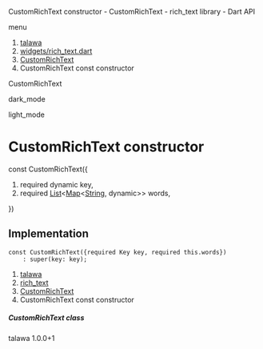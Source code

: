 




CustomRichText constructor - CustomRichText - rich\_text library - Dart API







menu

1. [talawa](../../index.html)
2. [widgets/rich\_text.dart](../../file-___home_harshil_Desktop_open-source_palisadoes_talawa_lib_widgets_rich_text/)
3. [CustomRichText](../../file-___home_harshil_Desktop_open-source_palisadoes_talawa_lib_widgets_rich_text/CustomRichText-class.html)
4. CustomRichText const constructor

CustomRichText


dark\_mode

light\_mode




# CustomRichText constructor


const
CustomRichText({

1. required dynamic key,
2. required [List](https://api.flutter.dev/flutter/dart-core/List-class.html)<[Map](https://api.flutter.dev/flutter/dart-core/Map-class.html)<[String](https://api.flutter.dev/flutter/dart-core/String-class.html), dynamic>> words,

})

## Implementation

```
const CustomRichText({required Key key, required this.words})
    : super(key: key);
```

 


1. [talawa](../../index.html)
2. [rich\_text](../../file-___home_harshil_Desktop_open-source_palisadoes_talawa_lib_widgets_rich_text/)
3. [CustomRichText](../../file-___home_harshil_Desktop_open-source_palisadoes_talawa_lib_widgets_rich_text/CustomRichText-class.html)
4. CustomRichText const constructor

##### CustomRichText class





talawa
1.0.0+1






